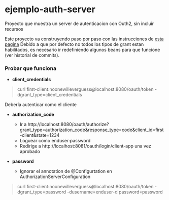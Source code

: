 # ejemplo-auth-server
Proyecto que muestra un server de autenticacion con Outh2, sin incluir recursos


Este proyecto va construyendo paso por paso con las instrucciones de [esta pagina](https://docs.spring.io/spring-security-oauth2-boot/docs/current-SNAPSHOT/reference/htmlsingle/#do-i-need-to-stand-up-my-own-authorization-server)
Debido a que por defecto no todos los tipos de grant estan habilitados, es necesario ir redefiniendo
algunos beans para que funcione (ver historial de commits).



### Probar que funciona

- **client_credentials**
> curl first-client:noonewilleverguess@localhost:8080/oauth/token -dgrant_type=client_credentials  

Debería autenticar como el cliente

- **authorization_code**
  - Ir a  http://localhost:8080/oauth/authorize?grant_type=authorization_code&response_type=code&client_id=first-client&state=1234
  - Loguear como enduser:password  
  - Redirige a  http://localhost:8081/oauth/login/client-app una vez aprobado
  
- **password**
  - Ignorar el annotation de @Configurtation en  AuthorizationServerConfiguration
> curl first-client:noonewilleverguess@localhost:8080/oauth/token -dgrant_type=password -dusername=enduser-d password=password  
   

